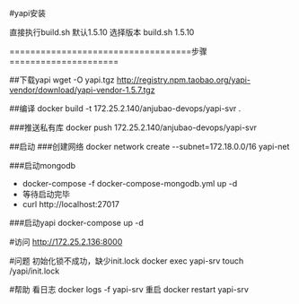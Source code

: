 #yapi安装

直接执行build.sh   默认1.5.10
选择版本 build.sh 1.5.10


===================================步骤=====================

##下载yapi
wget -O yapi.tgz http://registry.npm.taobao.org/yapi-vendor/download/yapi-vendor-1.5.7.tgz

##编译
docker build -t 172.25.2.140/anjubao-devops/yapi-svr .

###推送私有库
docker push 172.25.2.140/anjubao-devops/yapi-svr

##启动
###创建网络
docker network create --subnet=172.18.0.0/16 yapi-net

###启动mongodb
- docker-compose -f docker-compose-mongodb.yml up -d
- 等待启动完毕
- curl http://localhost:27017


###启动yapi
docker-compose up -d

#访问
http://172.25.2.136:8000

#问题
初始化锁不成功，缺少init.lock
docker exec yapi-srv touch /yapi/init.lock

#帮助
看日志
docker logs -f yapi-srv
重启
docker restart yapi-srv